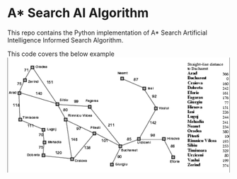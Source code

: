 # A* Search AI Algorithm

This repo contains the Python implementation of A* Search Artificial Intelligence Informed Search Algorithm.

This code covers the below example
<img src="https://github.com/shahzaibk23/A-Star-Search-AI-Python/blob/master/ss.png">